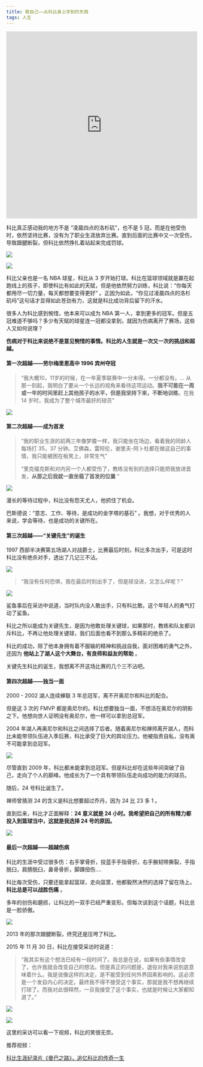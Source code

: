 ```yaml
---
title: 致自己——从科比身上学到的东西
tags: 人生
---
```




<iframe height="498p0x" width="510px" src="https://hairrrrr.github.io\assets\2020-08-02-1.mp4" frameborder="0" allowfullscreen="1"></iframe>


科比真正感动我的地方不是 “凌晨四点的洛杉矶”，也不是 5 冠，而是在他受伤时，依然坚持比赛，没有为了职业生涯放弃比赛。直到后面的比赛中又一次受伤，导致跟腱断裂，但科比依然挣扎着站起来完成罚球。

![](D:\Github\hairrrrr.github.io\assets\2020-08-01-2.gif)

![](D:\Github\hairrrrr.github.io\assets\2020-08-01-3.gif)



科比父亲也是一名 NBA 球星，科比从 3 岁开始打球。科比在篮球领域就是赢在起跑线上的孩子，即使科比有如此的天赋，但是他依然努力训练，科比说：“你每天都用尽一切力量，每天都想要变得更好” 。正因为如此，“你见过凌晨四点的洛杉矶吗”这句话才显得如此苍劲有力，这就是科比成功背后留下的汗水。

很多人为科比感到惋惜，他本来可以成为 NBA 第一人，拿到更多的冠军。但是五冠难道不够吗？多少有天赋的球星连一冠都没拿到，就因为伤病离开了赛场，这些人又如何说理？

**伤病对于科比来说绝不是意见惋惜的事情。科比的人生就是一次又一次的挑战和超越。**

#### 第一次超越——劳尔梅里恩高中 1996  宾州夺冠

> “我大概10，11岁的时候，在一年夏季联赛中一分未得。一分都没有。... 从那一刻起，我明白了要从一个长远的视角来看待这项运动。**我不可能在一周或一年的时间里赶上其他孩子的水平，但是我坚持下来，不断地训练**。在我 14 岁时，我成为了整个城市最好的球员”

![](D:\Github\hairrrrr.github.io\assets\2020-08-01-1.png)

#### 第二次超越——成为首发

> “我的职业生涯的前两三年像梦魇一样，我只能坐在场边，看着我的同龄人每场打 35，37 分钟。艾佛森，雷阿伦，谢里夫-阿卜杜都在做这自己的事情，我只能被困在板凳上，非常生气”
>
> “里克福克斯和对内另一个人都受伤了，教练没有别的选择只能把我放进首发，**从那之后我就一直坐稳了首发的位置** ”

![](D:\Github\hairrrrr.github.io\assets\2020-08-02-1.png)

漫长的等待过程中，科比没有怨天尤人，他抓住了机会。

巴斯德说：“意志、工作、等待，是成功的金字塔的基石” 。我想，对于优秀的人来说，学会等待，也是成功的关键所在。

#### 第三次超越——“关键先生”的诞生

1997 西部半决赛第五场湖人对战爵士，比赛最后时刻，科比多次出手，可是这时科比没有绝杀对手，透出了几记三不沾。

![](D:\Github\hairrrrr.github.io\assets\2020-08-02-1.gif)

> “我没有任何恐惧，我在最后时刻出手了，但是球没进，又怎么样呢？”

![](D:\Github\hairrrrr.github.io\assets\2020-08-02-2.png)

鲨鱼事后在采访中说道，当时队内没人敢出手，只有科比敢。这个年轻人的勇气打动了鲨鱼。

科比之所以能成为关键先生，是因为他敢处理关键球，如果那时，教练和队友都训斥科比，不再让他处理关键球，我们后面也看不到那么多精彩的绝杀了。

科比的成功，除了他本身拥有着不服输的精神和挑战自我，面对困难的勇气之外，还因为 **他站上了湖人这个大舞台，有良师和益友的帮助** 。

关键先生科比的诞生，我想离不开这场比赛的几个三不沾吧。



#### 第四次超越——独当一面

2000 - 2002 湖人连续蝉联 3 年总冠军，离不开奥尼尔和科比的配合。

但是这 3 次的 FMVP 都是奥尼尔的。科比想要独当一面，不想活在奥尼尔的阴影之下。他想向世人证明没有奥尼尔，他一样可以拿到总冠军。

2004 年湖人再奥尼尔和科比之间选择了后者。随着奥尼尔和禅师离开湖人，而科比未能带领队伍进入季后赛，科比承受了巨大的舆论压力。他被指责自私，没有奥不可能拿到总冠军。

![](D:\Github\hairrrrr.github.io\assets\2020-08-02-3.png)

尽管直到 2009 年，科比都未能拿到总冠军。但是科比却在这些年间突破了自己，走向了个人的巅峰。他成长为了一个具有带领队伍走向成功的能力的球员。

随后，24 号科比诞生了。

禅师曾猜测 24 的含义是科比想要超过乔丹，因为 24 比 23 多 1 。

直到后来，科比才正面解释：**24 意义就是 24 小时。我希望把自己的所有精力都投入到篮球当中，这就是我选择 24 号的原因。** 

![](D:\Github\hairrrrr.github.io\assets\2020-08-02-4.png)



#### 最后一次超越——超越伤病

科比的生涯中受过很多伤：右手掌骨折，投蓝手手指骨折，右手腕韧带撕裂，手指脱臼，肩膀脱臼，鼻骨骨折，脚踝扭伤....

科比每次受伤，只要还能拿起篮球，走向篮筐，他都毅然决然的选择了留在场上。**科比总是可以战胜伤痛** 。

多年的创伤和磨损，让科比的一双手已经严重变形。但每次谈到这个话题，科比总是一脸骄傲。

![](D:\Github\hairrrrr.github.io\assets\2020-08-02-5.png)

2013 年的那次跟腱断裂，终究还是压垮了科比。

2015 年 11 月 30 日，科比在接受采访时说道：

> “我其实有这个想法已经有一段时间了。我总是在说，如果有些事情改变了，也许我就会改变自己的想法。但是真正的问题是，退役对我来说到底意味着什么。我是说像这样的决定，是不能受到任何外界因素影响的。这必须是一个发自内心的决定。最终我不得不接受这个事实，那就是我不想再继续打球了。而我对此很释然，一旦我接受了这个事实，也就是时候让大家都知道了。”

![](D:\Github\hairrrrr.github.io\assets\2020-08-02-6.png)

![](D:\Github\hairrrrr.github.io\assets\2020-08-02-7.png)

这里的采访可以看一下视频，科比的笑很无奈。



推荐视频：

[科比生涯纪录片《曼巴之路》，追忆科比的传奇一生](https://www.bilibili.com/video/BV1Vh411Z74T/)